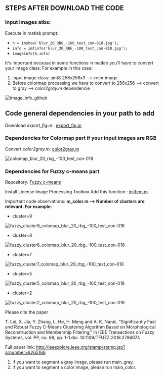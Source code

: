 ## STEPS AFTER DOWNLOAD THE CODE
### Input images atbs:
Execute in matlab prompt:


* `h = imshow('blur_20_RBG_-100_test_con-018.jpg');`
* `info = imfinfo('blur_20_RBG_-100_test_con-018.jpg');` 
* `imageinfo(h,info)`

It's important because in some functions in matlab you'll have to convert your image class. For example in this case:

1) input image class: uint8 256x256x3   --> color image 
2) Before colormap processing we have to convert to 256x256  --> convert to gray --> *color2gray.m* dependencie


![image_info_github](https://user-images.githubusercontent.com/35488726/48940049-956bf780-ef16-11e8-9791-434c1f185506.JPG)


## Code general dependencies in your path to add 
Download *export_fig.m* : [export_fig.m](https://github.com/altmany/export_fig)

###  **Dependencies for Colormap part if your input images are RGB**
Convert *color2gray.m*: [color2gray.m](https://es.mathworks.com/matlabcentral/fileexchange/8214-gray-image-to-color-image-conversion )

![colomap_blur_20_rbg_-100_test_con-018](https://user-images.githubusercontent.com/35488726/48941280-2e047680-ef1b-11e8-8e58-17d0e785f2e4.jpg)

### **Dependencies for Fuzzy c-means part**
Repository: [Fuzzy c-means](https://es.mathworks.com/matlabcentral/fileexchange/66181-image-segmentation-using-fast-fuzzy-c-means-clusering)

Install License Image Processing Toolbox
Add this function : [initfcm.m](https://stackoverflow.com/questions/21083197/how-to-generate-fixed-cluster-of-fuzzy-c-mean-in-matlab)

Important code observations: 
**m_color.m --> Number of clusters are relevant. For example:**
 * cluster=9
 
![fuzzy_cluster9_colomap_blur_20_rbg_-100_test_con-018](https://user-images.githubusercontent.com/35488726/48944691-141d6080-ef28-11e8-97fb-0b057054603a.jpg)

 * cluster=8
 
![fuzzy_cluster8_colomap_blur_20_rbg_-100_test_con-018](https://user-images.githubusercontent.com/35488726/48944774-6494be00-ef28-11e8-92c5-8dd23392c44e.jpg)

 * cluster=7
 
![fuzzy_cluster7_colomap_blur_20_rbg_-100_test_con-018](https://user-images.githubusercontent.com/35488726/48944957-f1d81280-ef28-11e8-9ad3-b829ce6e9534.jpg)

 * cluster=5
 
![fuzzy_cluster5_colomap_blur_20_rbg_-100_test_con-018](https://user-images.githubusercontent.com/35488726/48945086-5dba7b00-ef29-11e8-8ffb-03155f00f799.jpg)

 * cluster=2
 
![fuzzy_cluster2_colomap_blur_20_rbg_-100_test_con-018](https://user-images.githubusercontent.com/35488726/48945195-bc7ff480-ef29-11e8-8e10-3174bd221b81.jpg)








Please cite the paper 

T. Lei, X. Jia, Y. Zhang, L. He, H. Meng and A. K. Nandi, "Significantly Fast and Robust Fuzzy C-Means Clustering Algorithm Based on Morphological Reconstruction and Membership Filtering," in IEEE Transactions on Fuzzy Systems, vol. PP, no. 99, pp. 1-1.doi: 10.1109/TFUZZ.2018.2796074

Full paper link: http://ieeexplore.ieee.org/stamp/stamp.jsp?arnumber=8265186 

1. If you want to segment a gray image, please run main_gray.
2. If you want to segment a color image, please run main_color.
